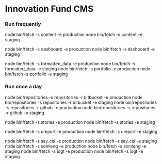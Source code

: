 # Innovation Fund CMS

### Run frequently
   node bin/fetch -s content -e production
   node bin/fetch -s content -e staging

   node bin/fetch -s dashboard -e production
   node bin/fetch -s dashboard -e staging

   node bin/fetch -s formatted_data -e production
   node bin/fetch -s formatted_data -e staging
   node bin/fetch -s portfolio -e production
   node bin/fetch -s portfolio -e staging

### Run once a day
   node bin/repositories -s repositories -r bitbucket -e production
   node bin/repositories -s repositories -r bitbucket -e staging
   node bin/repositories -s repositories -r github -e production
   node bin/repositories -s repositories -r github -e staging

   node bin/fetch  -s stories -e production
   node bin/fetch -s stories -e staging

   node bin/fetch  -s ureport -e production
   node bin/fetch -s ureport -e staging

   node bin/fetch -s say_cel -e production
   node bin/fetch -s say_cel -e staging
   node bin/fetch  -s somleng -e production
   node bin/fetch -s somleng -e staging
   node bin/fetch -s iogt -e production
   node bin/fetch -s iogt -e staging
